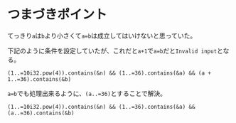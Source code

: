 # つまづきポイント

てっきり`a`は`b`より小さくて`a=b`は成立してはいけないと思っていた。

下記のように条件を設定していたが、これだと`a+1`で`a=b`だと`Invalid input`となる。

`(1..=10i32.pow(4)).contains(&n) && (1..=36).contains(&a) && (a + 1..=36).contains(&b)`

`a=b`でも処理出来るように、`(a..=36)`とすることで解決。

`(1..=10i32.pow(4)).contains(&n) && (1..=36).contains(&a) && (a..=36).contains(&b)`